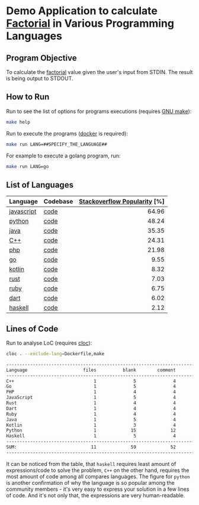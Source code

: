 # Demo Application to calculate [Factorial](https://en.wikipedia.org/wiki/Factorial) in Various Programming Languages

## Program Objective

To calculate the [factorial](https://en.wikipedia.org/wiki/Factorial) value given the user's input from STDIN. The result is being output to STDOUT.

## How to Run

Run to see the list of options for programs executions (requires [GNU make](https://www.gnu.org/software/make/)):

```bash
make help
```

Run to execute the programs ([docker](https://www.docker.com/) is required):

```bash
make run LANG=##SPECIFY_THE_LANGUAGE##
```

For example to execute a golang program, run:

```bash
make run LANG=go
```

## List of Languages

|Language|Codebase|[Stackoverflow Popularity](https://insights.stackoverflow.com/survey/2021#section-most-popular-technologies-programming-scripting-and-markup-languages) [%]|
|-|-|-:|
|[javascript](https://www.javascript.com/)|[code](./javascript/main.js)|64.96|
|[python](https://www.python.org/)|[code](./python/main.py)|48.24|
|[java](https://www.java.com/)|[code](./java/main.java)|35.35|
|[C++](https://www.cplusplus.com/)|[code](./cpp/main.cpp)|24.31|
|[php](https://www.php.net/)|[code](./php/main.php)|21.98|
|[go](https://golang.org/)|[code](./go/main.go)|9.55|
|[kotlin](https://kotlinlang.org/)|[code](./kotlin/main.kt)|8.32|
|[rust](https://www.rust-lang.org/)|[code](./rust/main.rs)|7.03|
|[ruby](https://www.ruby-lang.org/en/)|[code](./ruby/main.rb)|6.75|
|[dart](https://dart.dev/)|[code](./dart/main.dart)|6.02|
|[haskell](https://www.haskell.org/)|[code](./haskell/main.hs)|2.12|

## Lines of Code

Run to analyse LoC (requires [cloc](https://github.com/AlDanial/cloc)):

```bash
cloc . --exclude-lang=Dockerfile,make
```

```bash
-------------------------------------------------------------------------------
Language                     files          blank        comment           code
-------------------------------------------------------------------------------
C++                              1              5              4             48
Go                               1              5              4             39
PHP                              1              4              4             39
JavaScript                       1              5              4             38
Rust                             1              4              4             34
Dart                             1              4              4             33
Ruby                             1              4              4             32
Java                             1              5              4             28
Kotlin                           1              3              4             27
Python                           1             15             12             21
Haskell                          1              5              4             18
-------------------------------------------------------------------------------
SUM:                            11             59             52            357
-------------------------------------------------------------------------------
```

It can be noticed from the table, that `haskell` requires least amount of expressions/code to solve the problem, `C++` on the other hand, requires the most amount of code among all compares languages. The figure for `python` is another confirmation of why the language is so popular among the community members - it's very easy to express your solution in a few lines of code. And it's not only that, the expressions are very human-readable.

